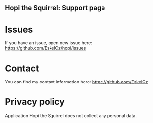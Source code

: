 ## Hopi the Squirrel: Support page

# Issues
If you have an issue, open new issue here: https://github.com/EskelCz/hopi/issues

# Contact
You can find my contact information here: https://github.com/EskelCz

# Privacy policy
Application Hopi the Squirrel does not collect any personal data.
